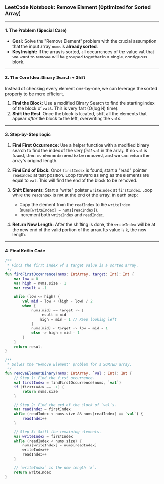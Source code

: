 ### LeetCode Notebook: Remove Element (Optimized for Sorted Array)

---

#### **1. The Problem (Special Case)**

*   **Goal:** Solve the "Remove Element" problem with the crucial assumption that the input array `nums` is **already sorted**.
*   **Key Insight:** If the array is sorted, all occurrences of the value `val` that we want to remove will be grouped together in a single, contiguous block.

---

#### **2. The Core Idea: Binary Search + Shift**

Instead of checking every element one-by-one, we can leverage the sorted property to be more efficient.

1.  **Find the Block:** Use a modified Binary Search to find the starting index of the block of `val`s. This is very fast (O(log N) time).
2.  **Shift the Rest:** Once the block is located, shift all the elements that appear *after* the block to the left, overwriting the `val`s.

---

#### **3. Step-by-Step Logic**

1.  **Find First Occurrence:** Use a helper function with a modified binary search to find the index of the *very first* `val` in the array. If no `val` is found, then no elements need to be removed, and we can return the array's original length.

2.  **Find End of Block:** Once `firstIndex` is found, start a "read" pointer `readIndex` at that position. Loop forward as long as the elements are equal to `val`. This will find the end of the block to be removed.

3.  **Shift Elements:** Start a "write" pointer `writeIndex` at `firstIndex`. Loop while the `readIndex` is not at the end of the array. In each step:
    *   Copy the element from the `readIndex` to the `writeIndex` (`nums[writeIndex] = nums[readIndex]`).
    *   Increment both `writeIndex` and `readIndex`.

4.  **Return New Length:** After the shifting is done, the `writeIndex` will be at the new end of the valid portion of the array. Its value is `k`, the new length.

---

#### **4. Final Kotlin Code**

```kotlin
/**
 * Finds the first index of a target value in a sorted array.
 */
fun findFirstOccurrence(nums: IntArray, target: Int): Int {
    var low = 0
    var high = nums.size - 1
    var result = -1

    while (low <= high) {
        val mid = low + (high - low) / 2
        when {
            nums[mid] == target -> {
                result = mid
                high = mid - 1 // Keep looking left
            }
            nums[mid] < target -> low = mid + 1
            else -> high = mid - 1
        }
    }
    return result
}

/**
 * Solves the "Remove Element" problem for a SORTED array.
 */
fun removeElementBinary(nums: IntArray, `val`: Int): Int {
    // Step 1: Find the first occurrence.
    val firstIndex = findFirstOccurrence(nums, `val`)
    if (firstIndex == -1) {
        return nums.size
    }

    // Step 2: Find the end of the block of `val`s.
    var readIndex = firstIndex
    while (readIndex < nums.size && nums[readIndex] == `val`) {
        readIndex++
    }

    // Step 3: Shift the remaining elements.
    var writeIndex = firstIndex
    while (readIndex < nums.size) {
        nums[writeIndex] = nums[readIndex]
        writeIndex++
        readIndex++
    }

    // `writeIndex` is the new length `k`.
    return writeIndex
}
``` 